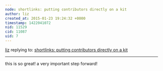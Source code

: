 ```yaml
---
node: shortlinks: putting contributors directly on a kit
author: liz
created_at: 2015-01-23 19:24:32 +0000
timestamp: 1422041072
nid: 11529
cid: 11087
uid: 7
---
```




[liz](../profile/liz) replying to: [shortlinks: putting contributors directly on a kit](../notes/mathew/01-17-2015/shortlinks-putting-contributors-directly-on-a-kit)

----
this is so great! a very important step forward!